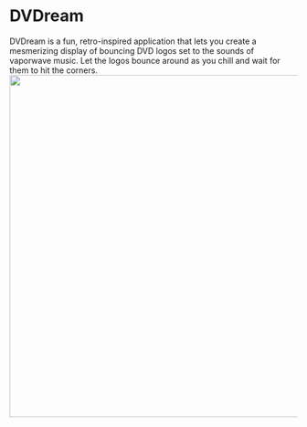 # DVDream
DVDream is a fun, retro-inspired application that lets you create a mesmerizing display of bouncing DVD logos set to the sounds of vaporwave music. Let the logos bounce around as you chill and wait for them to hit the corners.
<img src="https://user-images.githubusercontent.com/76632760/222011806-3d345a63-f681-4b6e-bdeb-d5597567d55c.jpg" width=600/>

